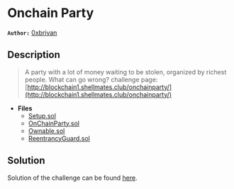 # Onchain Party

**`Author:`** [0xbrivan](https://www.linkedin.com/in/rezazi-mohamed-abdessamed)

## Description

> A party with a lot of money waiting to be stolen, organized by richest people. What can go wrong?
> challenge page: [http://blockchain1.shellmates.club/onchainparty/](http://blockchain1.shellmates.club/onchainparty/)
   




- **Files** 
 	- [Setup.sol](contracts/Setup.sol)
	- [OnChainParty.sol](contracts/OnChainParty.sol)
	- [Ownable.sol](contracts/Ownable.sol)
	- [ReentrancyGuard.sol](contract/ReentrancyGuard.sol)  





## Solution
Solution of the challenge can be found [here](solution/).
